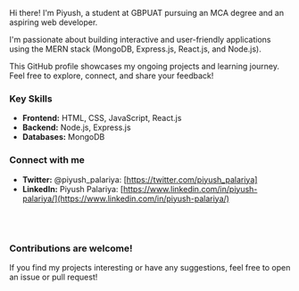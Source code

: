 Hi there! I'm Piyush, a student at GBPUAT pursuing an MCA degree and an aspiring web developer. 

I'm passionate about building interactive and user-friendly applications using the MERN stack (MongoDB, Express.js, React.js, and Node.js).

This GitHub profile showcases my ongoing projects and learning journey. Feel free to explore, connect, and share your feedback!


###  Key Skills

* **Frontend:** HTML, CSS, JavaScript, React.js
* **Backend:** Node.js, Express.js
* **Databases:** MongoDB


###  Connect with me

* **Twitter:** @piyush_palariya: [https://twitter.com/piyush_palariya]
* **LinkedIn:** Piyush Palariya: [https://www.linkedin.com/in/piyush-palariya/](https://www.linkedin.com/in/piyush-palariya/)

<br>

<!--
###  Current Projects

* **Project Name 1: <invalid URL removed>:** A brief description of your project and its link to your repository.
* **Project Name 2: <invalid URL removed>:** Another project description and link. 

... (Add more projects as you work on them) 

<br>

###  Technologies I'm learning

* **[Technology 1]:** Briefly explain why you're learning it and any resources you're using.
* **[Technology 2]:** ...

-->
<br>

###  Contributions are welcome!

If you find my projects interesting or have any suggestions, feel free to open an issue or pull request!
